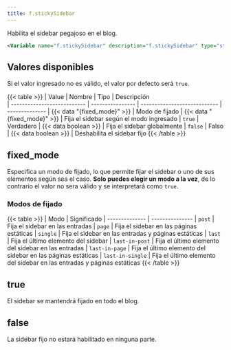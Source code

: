 ```yaml
---
title: f.stickySidebar
---
```


Habilita el sidebar pegajoso en el blog.

```xml
<Variable name="f.stickySidebar" description="f.stickySidebar" type="string" value="false"/>
```

## Valores disponibles

Si el valor ingresado no es válido, el valor por defecto será `true`.

{{< table >}}
| Value                       | Nombre           | Tipo                         | Descripción   
| --------------------------- | ---------------- | ---------------------------- | --------------
| {{< data "{fixed_mode}" >}} | Modo de fijado   | {{< data "{fixed_mode}" >}}  | Fija el sidebar según el modo ingresado
| `true`                      | Verdadero        | {{< data boolean >}}         | Fija el sidebar globalmente
| `false`                     | Falso            | {{< data boolean >}}         | Deshabilita el sidebar fijo
{{< /table >}}

## fixed_mode

Especifica un modo de fijado, lo que permite fijar el sidebar o uno de sus elementos según sea el caso. **Solo puedes elegir un modo a la vez**, de lo contrario el valor no sera válido y se interpretará como `true`.

### Modos de fijado

{{< table >}}
| Modo           | Significado
| -------------- | ---------------
| `post`         | Fija el sidebar en las entradas
| `page`         | Fija el sidebar en las páginas estáticas
| `single`       | Fija el sidebar en las entradas y páginas estáticas
| `last`         | Fija el último elemento del sidebar
| `last-in-post` | Fija el último elemento del sidebar en las entradas
| `last-in-page` | Fija el último elemento del sidebar en las páginas estáticas
| `last-in-single` | Fija el último elemento del sidebar en las entradas y páginas estáticas
{{< /table >}}


## true

El sidebar se mantendrá fijado en todo el blog.

## false

La sidebar fijo no estará habilitado en ninguna parte.